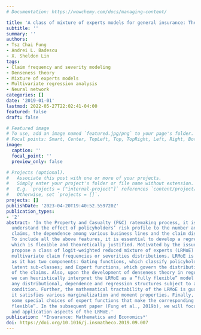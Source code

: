 ```yaml
---
# Documentation: https://wowchemy.com/docs/managing-content/

title: 'A class of mixture of experts models for general insurance: Theoretical developments'
subtitle: ''
summary: ''
authors:
- Tsz Chai Fung
- Andrei L. Badescu
- X. Sheldon Lin
tags:
- Claim frequency and severity modeling
- Denseness theory
- Mixture of experts models
- Multivariate regression analysis
- Neural network
categories: []
date: '2019-01-01'
lastmod: 2022-05-27T22:02:41-04:00
featured: false
draft: false

# Featured image
# To use, add an image named `featured.jpg/png` to your page's folder.
# Focal points: Smart, Center, TopLeft, Top, TopRight, Left, Right, BottomLeft, Bottom, BottomRight.
image:
  caption: ''
  focal_point: ''
  preview_only: false

# Projects (optional).
#   Associate this post with one or more of your projects.
#   Simply enter your project's folder or file name without extension.
#   E.g. `projects = ["internal-project"]` references `content/project/deep-learning/index.md`.
#   Otherwise, set `projects = []`.
projects: []
publishDate: '2023-04-20T19:40:52.559720Z'
publication_types:
- '2'
abstract: 'In the Property and Casualty (P&C) ratemaking process, it is critical to
  understand the effect of policyholders’ risk profile to the number and amount of
  claims, the dependence among various business lines and the claim distributions.
  To include all the above features, it is essential to develop a regression model
  which is flexible and theoretically justified. Motivated by the issues above, we
  propose a class of logit-weighted reduced mixture of experts (LRMoE) models for
  multivariate claim frequencies or severities distributions. LRMoE is interpretable,
  as it has two components: Gating functions, which classify policyholders into various
  latent sub-classes; and Expert functions, which govern the distributional properties
  of the claims. Also, upon the development of denseness theory in regression setting,
  we can heuristically interpret the LRMoE as a “fully flexible” model to capture
  any distributional, dependence and regression structures subject to a denseness
  condition. Further, the mathematical tractability of the LRMoE is guaranteed since
  it satisfies various marginalization and moment properties. Finally, we discuss
  some special choices of expert functions that make the corresponding LRMoE “fully
  flexible”. In the subsequent paper (Fung et al., 2019b), we will focus on the estimation
  and application aspects of the LRMoE.'
publication: '*Insurance: Mathematics and Economics*'
doi: https://doi.org/10.1016/j.insmatheco.2019.09.007
---
```

